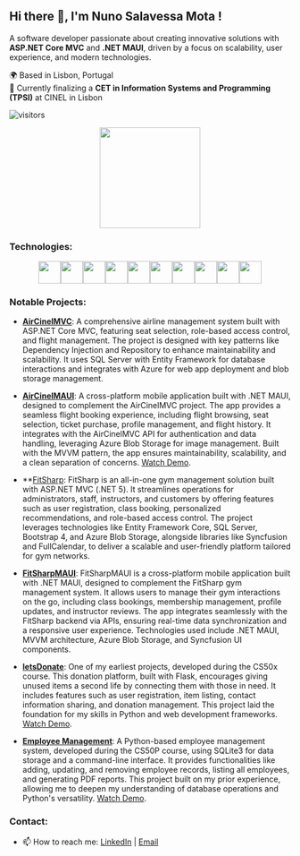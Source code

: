 ## Hi there 👋, I'm Nuno Salavessa Mota !
A software developer passionate about creating innovative solutions with **ASP.NET Core MVC** and **.NET MAUI**, driven by a focus on scalability, user experience, and modern technologies.


🌍 Based in Lisbon, Portugal  
💼 Currently finalizing a **CET in Information Systems and Programming (TPSI)** at CINEL in Lisbon


![visitors](https://komarev.com/ghpvc/?username=SalavessaMota&color=blue)


<div align='center'>
  <img height="180em" src="https://github-readme-stats.vercel.app/api/top-langs/?username=SalavessaMota&layout=compact&langs_count=16&theme=dracula&count_private=true"/>
</div>


### Technologies:
<div align='center' style="display: flex;flex-flow: row wrap; justify-content: center;">
  <code><img height="40" src="https://cdn.jsdelivr.net/gh/devicons/devicon/icons/html5/html5-original.svg"></code>
  <code><img height="40" src="https://cdn.jsdelivr.net/gh/devicons/devicon/icons/css3/css3-original.svg"></code>
  <code><img height="40" src="https://cdn.jsdelivr.net/gh/devicons/devicon/icons/bootstrap/bootstrap-original.svg"></code>
  <code><img height="40" src="https://cdn.jsdelivr.net/gh/devicons/devicon/icons/javascript/javascript-original.svg"></code>
  <code><img height="40" src="https://cdn.jsdelivr.net/gh/devicons/devicon/icons/csharp/csharp-original.svg"></code>
  <code><img height="40" src="https://cdn.jsdelivr.net/gh/devicons/devicon/icons/dotnetcore/dotnetcore-original.svg"></code>
  <code><img height="40" src="https://cdn.jsdelivr.net/gh/devicons/devicon/icons/xamarin/xamarin-original.svg"></code>
  <code><img height="40" src="https://cdn.jsdelivr.net/gh/devicons/devicon/icons/microsoftsqlserver/microsoftsqlserver-plain.svg"></code>
  <code><img height="40" src="https://cdn.jsdelivr.net/gh/devicons/devicon/icons/azure/azure-original.svg"></code>
  <code><img height="40" src="https://cdn.jsdelivr.net/gh/devicons/devicon/icons/git/git-original.svg"></code>
</div>


### Notable Projects:
- **[AirCinelMVC](https://github.com/SalavessaMota/AirCinelMVC)**: A comprehensive airline management system built with ASP.NET Core MVC, featuring seat selection, role-based access control, and flight management. The project is designed with key patterns like Dependency Injection and Repository to enhance maintainability and scalability. It uses SQL Server with Entity Framework for database interactions and integrates with Azure for web app deployment and blob storage management.

- **[AirCinelMAUI](https://github.com/SalavessaMota/AirCinelMAUI)**: A cross-platform mobile application built with .NET MAUI, designed to complement the AirCinelMVC project. The app provides a seamless flight booking experience, including flight browsing, seat selection, ticket purchase, profile management, and flight history. It integrates with the AirCinelMVC API for authentication and data handling, leveraging Azure Blob Storage for image management. Built with the MVVM pattern, the app ensures maintainability, scalability, and a clean separation of concerns. [Watch Demo](https://www.youtube.com/watch?v=PAjx-Wo-3Io).

- **[FitSharp](https://github.com/SalavessaMota/FitSharp): FitSharp is an all-in-one gym management solution built with ASP.NET MVC (.NET 5). It streamlines operations for administrators, staff, instructors, and customers by offering features such as user registration, class booking, personalized recommendations, and role-based access control. The project leverages technologies like Entity Framework Core, SQL Server, Bootstrap 4, and Azure Blob Storage, alongside libraries like Syncfusion and FullCalendar, to deliver a scalable and user-friendly platform tailored for gym networks.

- **[FitSharpMAUI](https://github.com/SalavessaMota/FitSharpMaui)**: FitSharpMAUI is a cross-platform mobile application built with .NET MAUI, designed to complement the FitSharp gym management system. It allows users to manage their gym interactions on the go, including class bookings, membership management, profile updates, and instructor reviews. The app integrates seamlessly with the FitSharp backend via APIs, ensuring real-time data synchronization and a responsive user experience. Technologies used include .NET MAUI, MVVM architecture, Azure Blob Storage, and Syncfusion UI components.


- **[letsDonate](https://github.com/SalavessaMota/letsDonate)**: One of my earliest projects, developed during the CS50x course. This donation platform, built with Flask, encourages giving unused items a second life by connecting them with those in need. It includes features such as user registration, item listing, contact information sharing, and donation management. This project laid the foundation for my skills in Python and web development frameworks. [Watch Demo](https://www.youtube.com/watch?v=o347l4wsz5U).

- **[Employee Management](https://github.com/SalavessaMota/EmployeeManagement)**: A Python-based employee management system, developed during the CS50P course, using SQLite3 for data storage and a command-line interface. It provides functionalities like adding, updating, and removing employee records, listing all employees, and generating PDF reports. This project built on my prior experience, allowing me to deepen my understanding of database operations and Python's versatility. [Watch Demo](https://www.youtube.com/watch?v=aDYLokSWBA0).


### Contact:
- 📫 How to reach me: [LinkedIn](https://www.linkedin.com/in/nunosalavessamota/) | [Email](mailto:nunosalavessa@hotmail.com)
